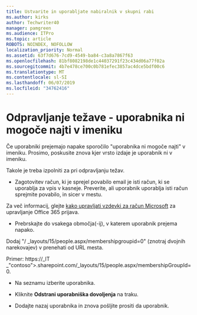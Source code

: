 ```yaml
---
title: Ustvarite in uporabljate nabiralnik v skupni rabi
ms.author: kirks
author: Techwriter40
manager: pamgreen
ms.audience: ITPro
ms.topic: article
ROBOTS: NOINDEX, NOFOLLOW
localization_priority: Normal
ms.assetid: 63f7d676-7cd9-4549-ba84-c3a8a7867f63
ms.openlocfilehash: 81bf8082198de1c44037291f23c434d06a77f02a
ms.sourcegitcommit: 4b7e478ce700c0b781efec3857ac4dce5bdf00c6
ms.translationtype: MT
ms.contentlocale: sl-SI
ms.lasthandoff: 06/07/2019
ms.locfileid: "34762416"
---
```

# <a name="troubleshoot-issue---user-not-found-in-directory"></a>Odpravljanje težave - uporabnika ni mogoče najti v imeniku

Če uporabniki prejemajo napake sporočilo "uporabnika ni mogoče najti" v imeniku. Prosimo, poskusite znova kjer vrsto izdaje je uporabnik ni v imeniku.

Takole je treba izpolniti za pri odpravljanju težav.

- Zagotovitev račun, ki je sprejel povabilo email je isti račun, ki se uporablja za vpis v kasneje. Preverite, ali uporabnik uporablja isti račun sprejmite povabilo, in sicer v mestu. 

Za več informacij, glejte [kako upravljati vzdevki za račun Microsoft</a> za upravljanje Office 365 prijava](https://support.microsoft.com/help/12407/microsoft-account-how-to-manage-aliases). 

- Prebrskajte do vsakega območja(-ij), v katerem uporabnik prejema napako. 

Dodaj "/ _layouts/15/people.aspx/membershipgroupid=0" (znotraj dvojnih narekovajev) v prenehati od URL mesta. 

Primer: https://_lT _"contoso">.sharepoint.com/_layouts/15/people.aspx/membershipGroupId=0.

- Na seznamu izberite uporabnika.

- Kliknite **Odstrani uporabniška dovoljenja** na traku. 
-  Dodajte nazaj uporabnika in znova pošljite prositi da uporabnik.

